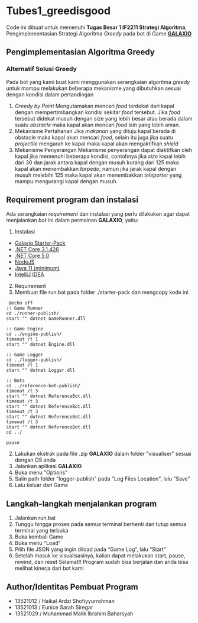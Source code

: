 # Tubes1_greedisgood
Code ini dibuat untuk memenuhi **Tugas Besar 1 IF2211 Strategi Algoritma**, Pengimplementasian Strategi Algoritma *Greedy* pada bot di Game [**GALAXIO**](https://github.com/EntelectChallenge/2021-Galaxio)
## Pengimplementasian Algoritma Greedy
### Alternatif Solusi Greedy
Pada bot yang kami buat kami menggunakan serangkaian algoritma *greedy* untuk mampu melakukan beberapa mekanisme yang dibutuhkan sesuai dengan kondisi dalam pertandingan
1. *Greedy by Point*
Mengutamakan mencari *food* terdekat dari kapal dengan mempertimbangkan kondisi sekitar *food* tersebut. Jika *food* tersebut didekat musuh dengan size yang lebih besar atau berada dalam suatu *obstacle* maka kapal akan mencari *food* lain yang lebih aman.
2. Mekanisme Pertahanan
Jika *makanan* yang dituju kapal berada di obstacle maka kapal akan mencari *food*, selain itu juga jika suatu *projectile* mengarah ke kapal maka kapal akan mengaktifkan *shield*
3. Mekanisme Penyerangan
Mekanisme penyerangan dapat diaktifkan oleh kapal jika memenuhi beberapa kondisi, contohnya jika *size* kapal lebih dari 30 dan jarak antara kapal dengan musuh kurang dari 125 maka kapal akan menembakkan *torpedo*, namun jika jarak kapal dengan musuh melebihi 125 maka kapal akan menembakkan *teleporter* yang mampu mengurangi kapal dengan musuh.
## Requirement program dan instalasi
Ada serangkaian *requirement* dan instalasi yang perlu dilakukan agar dapat menjalankan *bot* ini dalam permainan **GALAXIO**, yaitu:
1. Instalasi
  - [Galaxio Starter-Pack](https://github.com/EntelectChallenge/2021-Galaxio/releases/tag/2021.3.2)
  - [.NET Core 3.1.426](https://dotnet.microsoft.com/en-us/download/dotnet/3.1)
  - [.NET Core 5,0](https://dotnet.microsoft.com/en-us/download/dotnet/5.0)
  - [NodeJS](https://nodejs.org/en/download/)
  - [Java 11 (minimum)](https://www.oracle.com/java/technologies/downloads/#java)
  - [IntelliJ IDEA](https://www.jetbrains.com/idea/)
2. Requirement
  1. Membuat file run.bat pada folder ./starter-pack dan mengcopy kode ini
```
 @echo off
:: Game Runner
cd ./runner-publish/
start "" dotnet GameRunner.dll

:: Game Engine
cd ../engine-publish/
timeout /t 1
start "" dotnet Engine.dll

:: Game Logger
cd ../logger-publish/
timeout /t 1
start "" dotnet Logger.dll

:: Bots
cd ../reference-bot-publish/
timeout /t 3
start "" dotnet ReferenceBot.dll
timeout /t 3
start "" dotnet ReferenceBot.dll
timeout /t 3
start "" dotnet ReferenceBot.dll
timeout /t 3
start "" dotnet ReferenceBot.dll
cd ../

pause
```
  2. Lakukan ekstrak pada file .zip **GALAXIO** dalam folder "visualiser" sesuai dengan OS anda
  3. Jalankan aplikasi **GALAXIO**
  4. Buka menu "Options"
  5. Salin path folder "logger-publish" pada "Log Files Location", lalu "Save"
  6. Lalu keluar dari Game
## Langkah-langkah menjalankan program  
  1. Jalankan run.bat
  2. Tunggu hingga proses pada semua terminal berhenti dan tutup semua terminal yang terbuka
  3. Buka kembali Game
  4. Buka menu "Load"
  5. Pilih file JSON yang ingin diload pada “Game Log”, lalu “Start”
  6. Setelah masuk ke visualisasinya, kalian dapat melakukan start, pause, rewind, dan reset
Selamat!! Program sudah bisa berjalan dan anda bisa melihat kinerja dari bot kami
## Author/Identitas Pembuat Program
- 13521012 / Haikal Ardzi Shofiyyurrohman
- 13521013 / Eunice Sarah Siregar
- 13521029 / Muhammad Malik Ibrahim Baharsyah
